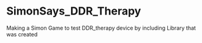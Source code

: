 # SimonSays_DDR_Therapy
Making a Simon Game to test DDR_therapy device by including  Library that was created
